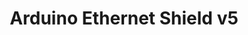 ---
title: "Arduino Ethernet Shield v5"
pins: "a0 a1 d4 d10 d11 d12 d13"
features: ["ethernet", "sd-card"]
ethernet: "W5100"
sd-card: "unknown microSD"
---